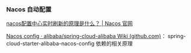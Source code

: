 ### Nacos 自动配置





[nacos配置中心实时刷新的原理是什么？ | Nacos 官网](https://nacos.io/blog/faq/nacos-user-question-history15187/)

[Nacos config · alibaba/spring-cloud-alibaba Wiki (github.com)](https://github.com/alibaba/spring-cloud-alibaba/wiki/Nacos-config)： spring-cloud-starter-alibaba-nacos-config 依赖的相关原理

